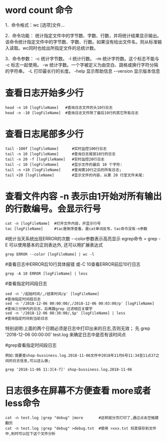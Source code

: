 # word count 命令
1．命令格式：wc [选项]文件...

2．命令功能：
    统计指定文件中的字节数、字数、行数，并将统计结果显示输出。该命令统计指定文件中的字节数、字数、行数。如果没有给出文件名，则从标准输入读取。wc同时也给出所指定文件的总统计数。

3．命令参数：
-c 统计字节数。
-l 统计行数。
-m 统计字符数。这个标志不能与 -c 标志一起使用。
-w 统计字数。一个字被定义为由空白、跳格或换行字符分隔的字符串。
-L 打印最长行的长度。
-help 显示帮助信息
--version 显示版本信息


# 查看日志开始多少行
```shell script
head -n 10 [logFileName]   #查询日志文件的头10行日志
head -n -10 [logFileName]  #查询日志文件除了最后10行的其它所有日志
```

# 查看日志尾部多少行 
```shell script
tail -100f [logFileName]      #实时监控100行日志
tail -n 10 [logFileName]      #查询日志尾部10行的日志
tail -n 20 -f [logFileName]   #实时监控20行日志
tail -c 10 [logFileName]      #显示文件的最后 10 个字符:
tail -n +10 [logFileName]     #查询第10行之后的所有日志;
tail +20 [logFileName]        #显示文件的内容，从第 20 行至文件末尾:
```

# 查看文件内容  -n 表示由1开始对所有输出的行数编号。会显示行号
```shell script
cat -n [logFileName]  #打开文件内容，并显示行号 
tac [logFileName]     #tac是倒序查看，是cat单词反写，tac命令没有-n参数
```

#统计当天系统出现ERROR的次数  --color参数表示高亮显示    egrep命令 = grep -E 可以使用基本的正则表达外, 还可以用扩展表达式
```shell script
grep ERROR --color [logFileName] | wc -l
```

#查看日志中ERROR后10行具体报错  或-C 10查看ERROR前后10行日志
```shell script
grep -A 10 ERROR [logFileName] | less   
```

#查看指定时间段日志
```shell script
sed -n '/起始时间/,/结束时间/p' [logFileName]                            #查询指定时间段日志
sed -n '/2018-12-06 00:00:00/,/2018-12-06 00:03:00/p' [logFileName]   #查询三分钟内的日志，后再跟grep 过滤相应关键字
sed -n '/2018-12-06 08:38:00/,$p' [logFileName] | less                #查询指定时间到当前日志
```
特别说明:上面的两个日期必须是日志中打印出来的日志,否则无效；
        先 grep '2018-12-06 00:00:00' test.log 来确定日志中是否有该时间点
        
#grep查看指定时间段日志        
```shell script
例如:我要查shop-bussiness.log.2018-11-06文件中2018年11月6号11:34至11点37之间的日志信息,可以这么做;

grep '2018-11-06 11:3[4-7]' shop-bussiness.log.2018-11-06
```       


# 日志很多在屏幕不方便查看 more或者less命令
```shell script
cat -n test.log |grep "debug" |more       #这样就分页打印了,通过点击空格键翻页
cat -n test.log |grep "debug" >debug.txt  #使用 >xxx.txt 将其保存到文件中,到时可以拉下这个文件分析
```


